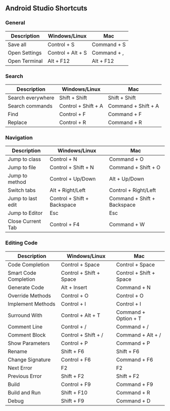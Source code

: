 ## Android Studio Shortcuts

### General  

| Description       | Windows/Linux        | Mac                 |  
| ----------------- | -------------------- | ------------------- |  
| Save all          | Control + S          | Command + S         |  
| Open Settings     | Control + Alt + S    | Command + ,         |  
| Open Terminal     | Alt + F12            | Alt + F12           |  

### Search

| Description       | Windows/Linux        | Mac                 |  
| ----------------- | -------------------- | ------------------- |  
| Search everywhere | Shift + Shift        | Shift + Shift       |  
| Search commands   | Control + Shift + A  | Command + Shift + A |  
| Find              | Control + F          | Command + F         |  
| Replace           | Control + R          | Command + R         |  

### Navigation  

| Description       | Windows/Linux               | Mac                         |  
| ----------------- | --------------------------- | --------------------------- |  
| Jump to class     | Control + N                 | Command + O                 |  
| Jump to file      | Control + Shift + N         | Command + Shift + O         |  
| Jump to method    | Control + Up/Down           | Alt + Up/Down               |  
| Switch tabs       | Alt + Right/Left            | Control + Right/Left        |  
| Jump to last edit | Control + Shift + Backspace | Command + Shift + Backspace |  
| Jump to Editor    | Esc                         | Esc                         |  
| Close Current Tab | Control + F4                | Command + W                 |  

### Editing Code  

| Description           | Windows/Linux             | Mac                       |  
| --------------------- | ------------------------- | ------------------------- |  
| Code Completion       | Control + Space           | Control + Space           |  
| Smart Code Completion | Control + Shift + Space   | Control + Shift + Space   |  
| Generate Code         | Alt + Insert              | Command + N               |  
| Override Methods      | Control + O               | Control + O               |  
| Implement Methods     | Control + I               | Control + I               |  
| Surround With         | Control + Alt + T         | Command + Option + T      |  
| Comment Line          | Control + /               | Command + /               |  
| Comment Block         | Control + Shift + /       | Command + Alt + /         |  
| Show Parameters       | Control + P               | Command + P               |  
| Rename                | Shift + F6                | Shift + F6                |  
| Change Signature      | Control + F6              | Command + F6              |  
| Next Error            | F2                        | F2                        |  
| Previous Error        | Shift + F2                | Shift + F2                |  
| Build                 | Control + F9              | Command + F9              |  
| Build and Run         | Shift + F10               | Command + R               |  
| Debug                 | Shift + F9                | Command + D               |  
